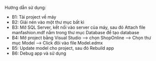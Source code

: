Hướng dẫn sử dụng:
+ B1: Tải project về máy
+ B2: Giải nén vào một thư mục bất kì
+ B3: Mở SQL Server, kết nối vào server của máy, sau đó Attach file manfashion.mdf nằm trong thư mục Database để tạo database
+ B4: Mở project bằng Visual Studio --> chọn ShopOnline --> Chọn thư mục Model --> Click đôi vào file Model.edmx
+ B5: Update model cho project, sau đó Rebuild app
+ B6: Debug app và sử dụng
